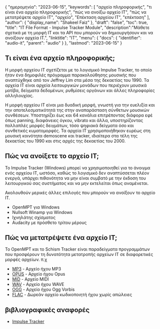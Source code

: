 {
"ημερομηνία": "2023-06-15",
  "keywords": [
"αρχείο πληροφορικής",
"τι είναι ένα αρχείο πληροφορικής",
"πώς να ανοίξω αρχείο IT",
"πώς να μετατρέψετε αρχείο IT",
"αρχείο",
"Επέκταση αρχείου IT",
"επέκταση"
],
  "author": {
"display_name": "Shakeel Faiz"
},
"draft": "false",
"toc": true,
"title": "IT File Format - Impulse Tracker Module",
  "description":"Μάθετε σχετικά με τη μορφή IT και τα API που μπορούν να δημιουργήσουν και να ανοίξουν αρχεία IT.",
"linktitle": "IT",
  "menu": {
    "docs": {
      "identifier": "audio-it",
      "parent": "audio"
}
},
"lastmod": "2023-06-15"
}

## Τι είναι ένα αρχείο πληροφορικής;

Η μορφή αρχείου IT σχετίζεται με το λογισμικό Impulse Tracker, το οποίο ήταν ένα δημοφιλές πρόγραμμα παρακολούθησης μουσικής που αναπτύχθηκε από τον Jeffrey Lim στα μέσα της δεκαετίας του 1990. Τα αρχεία IT είναι αρχεία λειτουργικών μονάδων που περιέχουν μουσικά μοτίβα, δείγματα δεδομένων, ρυθμίσεις οργάνων και άλλες πληροφορίες αλληλουχίας.

Η μορφή αρχείου IT είναι μια δυαδική μορφή, γνωστή για την ευελιξία και την αποτελεσματικότητά της στην αναπαράσταση σύνθετων μουσικών συνθέσεων. Υποστηρίζει έως και 64 κανάλια επιτρέποντας διάφορα εφέ όπως panning, διαφάνειες όγκου, vibrato και άλλα, υποστηρίζοντας πολλαπλές μορφές δειγμάτων, τόσο ψηφιακά δείγματα όσο και συνθετικές κυματομορφές. Τα αρχεία IT χρησιμοποιήθηκαν ευρέως στη μουσική κοινότητα demoscene και tracker, ιδιαίτερα στα τέλη της δεκαετίας του 1990 και στις αρχές της δεκαετίας του 2000.

## Πώς να ανοίξετε το αρχείο IT;

Το Impulse Tracker (Windows) μπορεί να χρησιμοποιηθεί για το άνοιγμα ενός αρχείου IT, ωστόσο, καθώς το λογισμικό δεν αναπτύσσεται πλέον ενεργά, υπάρχει πιθανότητα να μην είναι συμβατό με την έκδοση του λειτουργικού σας συστήματος και να μην εκτελείται όπως αναμένεται.

Ακολουθούν μερικές άλλες επιλογές που μπορούν να ανοίξουν το αρχείο IT.

- OpenMPT για Windows
- Nullsoft Winamp για Windows
- Ιχνηλάτης σχίσματος
- Audacity με πρόσθετο τρίτου μέρους

## Πώς να μετατρέψετε ένα αρχείο IT;

Το OpenMPT και το Schism Tracker είναι παραδείγματα προγραμμάτων που προσφέρουν τη δυνατότητα μετατροπής αρχείων IT σε διαφορετικές μορφές αρχείων. π.χ

- [MP3](/el/audio/mp3/) - Αρχείο ήχου MP3
- [OPUS](/el/audio/opus/) - Αρχείο ήχου Opus
- [MID](/el/audio/mid/) - Αρχείο MIDI
- [WAV](/el/ήχος/wav/) - Αρχείο ήχου WAVE
- [OGG](/el/audio/ogg/) - Αρχείο ήχου Ogg Vorbis
- [FLAC](/el/audio/flac/) - Δωρεάν αρχείο κωδικοποιητή ήχου χωρίς απώλειες

## βιβλιογραφικές αναφορές
* [Impulse Tracker](https://en.wikipedia.org/wiki/Impulse_Tracker)

